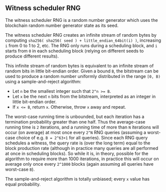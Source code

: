
Witness scheduler RNG
---------------------

The witness scheduler RNG is a random number generator which uses the
blockchain random number generator state as its seed.

The witness scheduler RNG creates an infinite stream of random bytes
by computing `sha256( sha256( seed ) + little_endian_64bit(i) )`, increasing
`i` from 0 to 1 to 2, etc.  The RNG only runs during a scheduling block,
and `i` starts from `0` in each scheduling block (relying on different
seeds to produce different results).

This infinite stream of random bytes is equivalent to an infinite
stream of random bits in little bit-endian order.  Given a bound `B`,
the bitstream can be used to produce a random number uniformly
distributed in the range `[0, B)` using a sample-and-reject algorithm:

- Let `n` be the smallest integer such that `2^n >= B`.
- Let `x` be the next `n` bits from the bitstream, interpreted as an integer in little bit-endian order.
- If `x <= B`, return `x`.  Otherwise, throw `x` away and repeat.

The worst-case running time is unbounded, but each iteration has a
termination probability greater than one half.  Thus the average-case
running time is `2` iterations, and a running time of more than `N`
iterations will occur (on average) at most once every `2^N`
RNG queries (assuming a worst-case choice of e.g. `B = 2^63+1` for all
queries).  Since each RNG query schedules a witness, the query rate
is (over the long term) equal to the block production rate (although
in practice many queries are all performed at once in scheduling
blocks).  So while it is, in theory, possible for the algorithm to
require more than 1000 iterations, in practice this will occur on average
only once every `2^1000` blocks (again assuming all queries have
worst-case `B`).

The sample-and-reject algorithm is totally unbiased; every `x` value
has equal probability.
